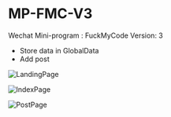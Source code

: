 # MP-FMC-V3
Wechat Mini-program : FuckMyCode
Version: 3

- Store data in GlobalData
- Add post


![LandingPage](https://github.com/pitipon/MP-FMC-V1/blob/master/screenshot/Screen%20Shot%202018-04-23%20at%2014.57.01.png)


![IndexPage](https://github.com/pitipon/MP-FMC-V3/blob/master/screenshot/Screen%20Shot%202018-04-23%20at%2015.30.22.png)


![PostPage](https://github.com/pitipon/MP-FMC-V3/blob/master/screenshot/Screen%20Shot%202018-04-23%20at%2017.11.24.png)
